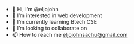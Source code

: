 - 👋 Hi, I’m @eljojohn
- 👀 I’m interested in web development
- 🌱 I’m currently learning Btech CSE
- 💞️ I’m looking to collaborate on 
- 📫 How to reach me eljojohnsachu@gmail.com

<!---
eljojohn/eljojohn is a ✨ special ✨ repository because its `README.md` (this file) appears on your GitHub profile.
You can click the Preview link to take a look at your changes.
--->
